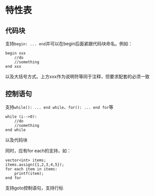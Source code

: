 # 特性表

## 代码块

支持`begin: ... end`并可以在begin后面紧跟代码块命名。例如：

``` alolang
begin xxx
    //do
    //something
end xxx
```

以及大括号方式。上方xxx作为说明符等同于注释，但要求配套的必须一致

## 控制语句

支持`while(): ... end while`、`for(): ... end for`等

``` alolang
while (i-->0):
    //do
    //something
end while
```

以及代码块

同时，应有for each的支持，如：

``` alolang
vector<int> items;
items.assign({1,2,3,4,5});
for each item in items:
    printf(item);
end for
```

支持goto控制语句，支持行标
